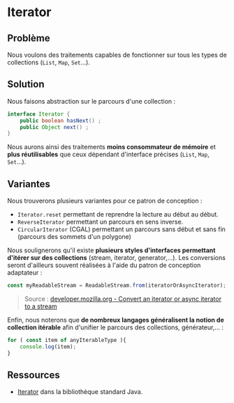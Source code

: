# Iterator

## Problème

Nous voulons des traitements capables de fonctionner sur tous les types de collections (`List`, `Map`, `Set`...).

## Solution

Nous faisons abstraction sur le parcours d'une collection :

```java
interface Iterator {
    public boolean hasNext() ;
    public Object next() ;
}
```

Nous aurons ainsi des traitements **moins consommateur de mémoire** et **plus réutilisables** que ceux dépendant d'interface précises (`List`, `Map`, `Set`...).

## Variantes

Nous trouverons plusieurs variantes pour ce patron de conception :

* `Iterator.reset` permettant de reprendre la lecture au début au début.
* `ReverseIterator` permettant un parcours en sens inverse.
* `CircularIterator` (CGAL) permettant un parcours sans début et sans fin (parcours des sommets d'un polygone)

Nous soulignerons qu'il existe **plusieurs styles d'interfaces permettant d'itérer sur des collections** (stream, iterator, generator,...). Les conversions seront d'ailleurs souvent réalisées à l'aide du patron de conception adaptateur :

```ts
const myReadableStream = ReadableStream.from(iteratorOrAsyncIterator);
```

> Source : [developer.mozilla.org - Convert an iterator or async iterator to a stream](https://developer.mozilla.org/en-US/docs/Web/API/ReadableStream#convert_an_iterator_or_async_iterator_to_a_stream)

Enfin, nous noterons que **de nombreux langages généralisent la notion de collection itérable** afin d'unifier le parcours des collections, générateur,... :

```ts
for ( const item of anyIterableType ){
    console.log(item);
}
```

## Ressources

* [Iterator](https://docs.oracle.com/javase/8/docs/api/java/util/Iterator.html) dans la bibliothèque standard Java.

